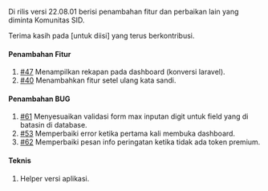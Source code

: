 Di rilis versi 22.08.01 berisi penambahan fitur dan perbaikan lain yang diminta Komunitas SID.

Terima kasih pada [untuk diisi] yang terus berkontribusi.

#### Penambahan Fitur

1. [#47](https://github.com/OpenSID/wiki-pbb/issues/47) Menampilkan rekapan pada dashboard (konversi laravel).
2. [#40](https://github.com/OpenSID/wiki-pbb/issues/40) Menambahkan fitur setel ulang kata sandi.

#### Penambahan BUG

1. [#61](https://github.com/OpenSID/wiki-pbb/issues/61) Menyesuaikan validasi form max inputan digit untuk field yang di batasin di database.
2. [#53](https://github.com/OpenSID/wiki-pbb/issues/63) Memperbaiki error ketika pertama kali membuka dashboard.
3. [#62](https://github.com/OpenSID/wiki-pbb/issues/62) Memperbaiki pesan info peringatan ketika tidak ada token premium.

#### Teknis

1. Helper versi aplikasi.
